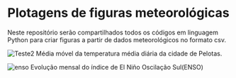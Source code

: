 # Plotagens de figuras meteorológicas

Neste repositório serão compartilhados todos os códigos em linguagem Python para criar figuras a partir de dados meteorológicos no formato csv.

![Teste2](https://user-images.githubusercontent.com/80546143/155848990-eead7211-24fb-4089-8e9e-8bbecf99d847.png)
Média móvel da temperatura média diária da cidade de Pelotas.

![enso](https://user-images.githubusercontent.com/80546143/155849220-3a01d92f-a002-4dc9-886a-8c21a81f7684.png)
Evolução mensal do índice de El Niño Oscilação Sul(ENSO)


